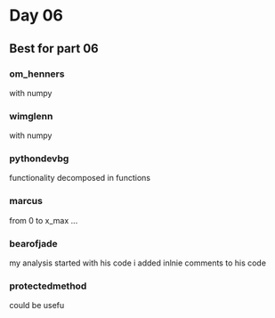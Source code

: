 # Day 06

## Best for part 06

### om_henners

with numpy

### wimglenn

with numpy

### pythondevbg

functionality decomposed in functions

### marcus

from 0 to x_max ...

### bearofjade

my analysis started with his code
i added inlnie comments to his code

### protectedmethod

could be usefu
